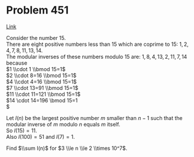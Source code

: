 # Problem 451

[Link](https://projecteuler.net/problem=451)

Consider the number $15$.  
There are eight positive numbers less than $15$ which are coprime to $15$: $1, 2, 4, 7, 8, 11, 13, 14$.  
The modular inverses of these numbers modulo $15$ are: $1, 8, 4, 13, 2, 11, 7, 14$  
because  
$1 \\cdot 1 \\bmod 15=1$  
$2 \\cdot 8=16 \\bmod 15=1$  
$4 \\cdot 4=16 \\bmod 15=1$  
$7 \\cdot 13=91 \\bmod 15=1$  
$11 \\cdot 11=121 \\bmod 15=1$  
$14 \\cdot 14=196 \\bmod 15=1  
$

Let $I(n)$ be the largest positive number $m$ smaller than $n-1$ such that the modular inverse of $m$ modulo $n$ equals $m$ itself.  
So $I(15)=11$.  
Also $I(100)=51$ and $I(7)=1$.  

Find $\\sum I(n)$ for $3 \\le n \\le 2 \\times 10^7$.
